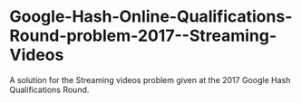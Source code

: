 # Google-Hash-Online-Qualifications-Round-problem-2017--Streaming-Videos
A solution for the Streaming videos problem given at the 2017 Google Hash Qualifications Round.
